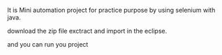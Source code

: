 It is Mini automation project for practice purpose by using selenium with java. 

download the zip file exctract and import in the eclipse. 

and you can run you project

